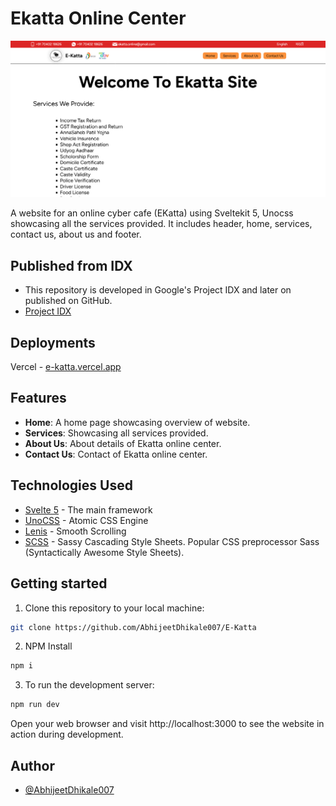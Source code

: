# Ekatta Online Center

![Portfolio Screenshot](/static/Screenshot.png)

A website for an online cyber cafe (EKatta) using Sveltekit 5, Unocss showcasing all the services provided. It includes header, home, services, contact us, about us and footer.

## Published from IDX

- This repository is developed in Google's Project IDX and later on published on GitHub.
- [Project IDX](https://idx.dev)

## Deployments
Vercel - [e-katta.vercel.app](https://e-katta.vercel.app)

## Features

-   **Home**: A home page showcasing overview of website.
-   **Services**: Showcasing all services provided.
-   **About Us**: About details of Ekatta online center.
-   **Contact Us**: Contact of Ekatta online center.

## Technologies Used

-   [Svelte 5](https://svelte.dev) - The main framework
-   [UnoCSS](https://unocss.dev/) - Atomic CSS Engine
-   [Lenis](https://lenis.darkroom.engineering) - Smooth Scrolling
-   [SCSS](https://sass-lang.com) - Sassy Cascading Style Sheets. Popular CSS preprocessor Sass (Syntactically Awesome Style Sheets).

## Getting started

1. Clone this repository to your local machine:

```bash
git clone https://github.com/AbhijeetDhikale007/E-Katta
```

2. NPM Install

```bash
npm i
```

3. To run the development server:

```bash
npm run dev
```

Open your web browser and visit http://localhost:3000 to see the website in action during development.

## Author

-   [@AbhijeetDhikale007](https://github.com/AbhijeetDhikale007)
